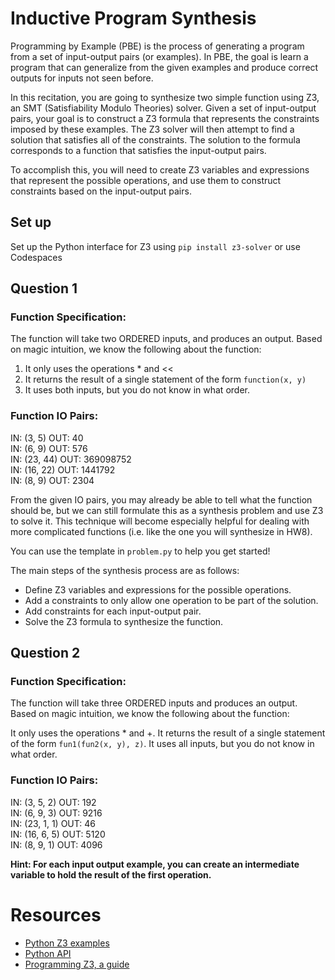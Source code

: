 # Inductive Program Synthesis

Programming by Example (PBE) is the process of generating a program from a set of input-output pairs (or examples). In PBE, the goal is learn a program that can generalize from the given examples and produce correct outputs for inputs not seen before.

In this recitation, you are going to synthesize two simple function using Z3, an SMT (Satisfiability Modulo Theories) solver. 
Given a set of input-output pairs, your goal is to construct a Z3 formula that represents the constraints imposed by these examples. The Z3 solver will then attempt to find a solution that satisfies all of the constraints. The solution to the formula corresponds to a function that satisfies the input-output pairs.

To accomplish this, you will need to create Z3 variables and expressions that represent the possible operations, and use them to construct constraints based on the input-output pairs.


## Set up

Set up the Python interface for Z3 using `pip install z3-solver` or use Codespaces


## Question 1

### Function Specification:

The function will take two ORDERED inputs, and produces an output. Based on magic intuition, we know the following about the function:
1. It only uses the operations * and <<
2. It returns the result of a single statement of the form
    `function(x, y)`
3. It uses both inputs, but you do not know in what order.

### Function IO Pairs:
   IN: (3, 5)    OUT: 40  
   IN: (6, 9)    OUT: 576  
   IN: (23, 44)  OUT: 369098752  
   IN: (16, 22)  OUT: 1441792  
   IN: (8, 9)    OUT: 2304  

From the given IO pairs, you may already be able to tell what the function should be,
but we can still formulate this as a synthesis problem and use Z3 to solve it. This technique
will become especially helpful for dealing with more complicated functions (i.e. like the one you will synthesize in HW8). 

You can use the template in `problem.py` to help you get started!


The main steps of the synthesis process are as follows:

- Define Z3 variables and expressions for the possible operations.
- Add a constraints to only allow one operation to be part of the solution.
- Add constraints for each input-output pair.
- Solve the Z3 formula to synthesize the function.


## Question 2

### Function Specification:

The function will take three ORDERED inputs and produces an output. Based on magic intuition, we know the following about the function:

It only uses the operations * and +.
It returns the result of a single statement of the form `fun1(fun2(x, y), z)`.
It uses all inputs, but you do not know in what order.

### Function IO Pairs:
   IN: (3, 5, 2)    OUT: 192  
   IN: (6, 9, 3)    OUT: 9216  
   IN: (23, 1, 1)   OUT: 46  
   IN: (16, 6, 5)   OUT: 5120  
   IN: (8, 9, 1)    OUT: 4096  

**Hint: For each input output example, you can create an intermediate variable to hold the result of the first operation.**


# Resources

- [Python Z3 examples](http://ericpony.github.io/z3py-tutorial/guide-examples.htm)
- [Python API](http://z3prover.github.io/api/html/namespacez3py.html)
- [Programming Z3, a guide](http://theory.stanford.edu/~nikolaj/programmingz3.html)
